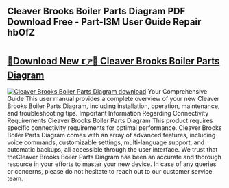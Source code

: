 ## Cleaver Brooks Boiler Parts Diagram PDF Download Free - Part-I3M User Guide Repair hbOfZ

# <h2><a href="http://dfhoenv.blite.top/?on=Cleaver+Brooks+Boiler+Parts+Diagram">🔗Download New 👉🔴 Cleaver Brooks Boiler Parts Diagram</a></h2>

[![Cleaver Brooks Boiler Parts Diagram download](https://i.imgur.com/lujVjoI.png)](http://dfhoenv.blite.top/?on=Cleaver+Brooks+Boiler+Parts+Diagram)
Your Comprehensive Guide This user manual provides a complete overview of your new Cleaver Brooks Boiler Parts Diagram, including installation, operation, maintenance, and troubleshooting tips. Important Information Regarding Connectivity Requirements Cleaver Brooks Boiler Parts Diagram This product requires specific connectivity requirements for optimal performance. Cleaver Brooks Boiler Parts Diagram comes with an array of advanced features, including voice commands, customizable settings, multi-language support, and automatic backups, all accessible through the user interface. We trust that theCleaver Brooks Boiler Parts Diagram has been an accurate and thorough resource in your efforts to master your new device. In case of any queries or concerns, please do not hesitate to reach out to our customer service team.
